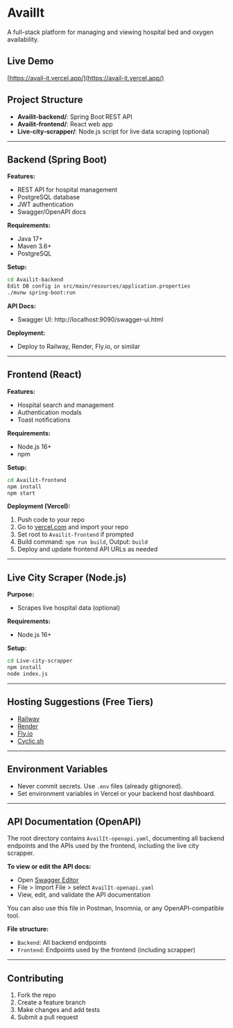 # AvailIt

A full-stack platform for managing and viewing hospital bed and oxygen availability.

## Live Demo
[https://avail-it.vercel.app/](https://avail-it.vercel.app/)

## Project Structure
- **Availit-backend/**: Spring Boot REST API
- **Availit-frontend/**: React web app
- **Live-city-scrapper/**: Node.js script for live data scraping (optional)

---

## Backend (Spring Boot)

**Features:**
- REST API for hospital management
- PostgreSQL database
- JWT authentication
- Swagger/OpenAPI docs

**Requirements:**
- Java 17+
- Maven 3.6+
- PostgreSQL

**Setup:**
```sh
cd Availit-backend
Edit DB config in src/main/resources/application.properties
./mvnw spring-boot:run
```

**API Docs:**
- Swagger UI: http://localhost:9090/swagger-ui.html

**Deployment:**
- Deploy to Railway, Render, Fly.io, or similar

---

## Frontend (React)

**Features:**
- Hospital search and management
- Authentication modals
- Toast notifications

**Requirements:**
- Node.js 16+
- npm

**Setup:**
```sh
cd Availit-frontend
npm install
npm start
```

**Deployment (Vercel):**
1. Push code to your repo
2. Go to [vercel.com](https://vercel.com/) and import your repo
3. Set root to `Availit-frontend` if prompted
4. Build command: `npm run build`, Output: `build`
5. Deploy and update frontend API URLs as needed

---

## Live City Scraper (Node.js)

**Purpose:**
- Scrapes live hospital data (optional)

**Requirements:**
- Node.js 16+

**Setup:**
```sh
cd Live-city-scrapper
npm install
node index.js
```

---

## Hosting Suggestions (Free Tiers)
- [Railway](https://railway.app/)
- [Render](https://render.com/)
- [Fly.io](https://fly.io/)
- [Cyclic.sh](https://cyclic.sh/)

---

## Environment Variables
- Never commit secrets. Use `.env` files (already gitignored).
- Set environment variables in Vercel or your backend host dashboard.

---

## API Documentation (OpenAPI)

The root directory contains `AvailIt-openapi.yaml`, documenting all backend endpoints and the APIs used by the frontend, including the live city scrapper.

**To view or edit the API docs:**
- Open [Swagger Editor](https://editor.swagger.io/)
- File > Import File > select `AvailIt-openapi.yaml`
- View, edit, and validate the API documentation

You can also use this file in Postman, Insomnia, or any OpenAPI-compatible tool.

**File structure:**
- `Backend`: All backend endpoints
- `Frontend`: Endpoints used by the frontend (including scrapper)

---

## Contributing
1. Fork the repo
2. Create a feature branch
3. Make changes and add tests
4. Submit a pull request
